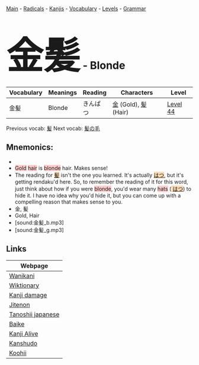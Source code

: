 <style> bigfont {font-size: 100px}</style>
[Main](../README.md) -
[Radicals](../radicals.md) -
[Kanjis](../kanjis.md) -
[Vocabulary](../vocabulary.md) -
[Levels](../levels.md) -
[Grammar](../grammar.md)
# <bigfont> 金髪</bigfont> - Blonde 

| Vocabulary | Meanings | Reading | Characters | Level |
| --- | --- | --- | --- | --- |
| 金髪 | Blonde | きんぱつ |  [金](../kanjis/金.md) (Gold), [髪](../kanjis/髪.md) (Hair) | [Level 44](../levels/wk_level44.md) |

Previous vocab: [髪](髪.md) Next vocab: [髪の毛](髪の毛.md) 

## Mnemonics:

* 
* <span style="background-color:#ffcccb"> Gold</span> <span style="background-color:#ffcccb"> hair</span> is <span style="background-color:#ffcccb"> blonde</span> hair. Makes sense!
* The reading for <span style="background-color:#fed8b1"> [髪](https://jisho.org/search/髪)</span> isn't the one you learned. It's actually <span style="background-color:#fed8b1"> [はつ](https://jisho.org/search/はつ)</span>, but it's getting rendaku'd here. So, to remember the reading of it for this word, just think about how if you were <span style="background-color:#ffcccb"> blonde</span>, you'd wear many <span style="background-color:#ffcccb"> hats</span> (<span style="background-color:#fed8b1"> [はつ](https://jisho.org/search/はつ)</span>) to hide it. I have no idea why you'd hide it, but you can come up with a compelling reason that makes sense to you.
* 金, 髪
* Gold, Hair
* [sound:金髪_b.mp3]
* [sound:金髪_g.mp3]


## Links 

| Webpage |
| --- |
| [Wanikani          ](https://www.wanikani.com/kanji/金髪) |
| [Wiktionary        ](https://en.wiktionary.org/wiki/金髪) |
| [Kanji damage      ](http://www.kanjidamage.com/kanji/search?utf8=✓&q=金髪) |
| [Jitenon           ](https://jitenon.com/kanji/金髪) |
| [Tanoshii japanese ](https://www.tanoshiijapanese.com/dictionary/kanji.cfm?k=金髪) |
| [Baike             ](https://baike.baidu.com/item/金髪) |
| [Kanji Alive       ](https://app.kanjialive.com/金髪) |
| [Kanshudo          ](https://www.kanshudo.com/searchmn?q=金髪) |
| [Koohii            ](https://kanji.koohii.com/study/kanji/金髪) |
